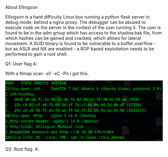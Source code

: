 

About Ellingson

Ellingson is a hard difficulty Linux box running a python flask server in debug mode, behind a nginx proxy. The debugger can be abused to execute code on the server in the context of the user running it. The user is found to be in the adm group which has access to the shadow.bak file, from which hashes can be gained and cracked, which allows for lateral movement. A SUID binary is found to be vulnerable to a buffer overflow - but as ASLR and NX are enabled - a ROP based exploitation needs to be performed to gain a root shell.


Q1: User flag
A: 

With a Nmap scan -sV -sC -Pn i got this.

![](../../Img/Pasted%20image%2020250512155255.png)



Q2: Root flag.
A: 

